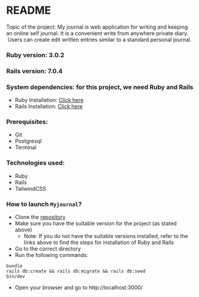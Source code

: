 # README

Topic of the project: My journal is web application for writing and keeping an online self journal. It is a convenient write from anywhere private diary.  Users can create edit written entries similar to a standard personal journal.

### **Ruby version:** 3.0.2 
### **Rails version:** 7.0.4 

### **System dependencies:** for this project, we need Ruby and Rails
- Ruby Installation: [Click here](https://www.ruby-lang.org/en/documentation/installation/)
- Rails Installation: [Click here](https://guides.rubyonrails.org/v5.0/getting_started.html)


### **Prerequisites:**
- Git
- Postgresql
- Terminal

### **Technologies used:**
- Ruby
- Rails
- TailwindCSS

### **How to launch `Myjournal`?**
- Clone the [repository](git@github.com:saruul0204/myjournal.git)
- Make sure you have the suitable version for the project (as stated above)
    - Note: If you do not have the suitable versions installed, refer to the links above to find the steps for installation of Ruby and Rails
- Go to the correct directory
- Run the following commands:

```
bundle
rails db:create && rails db:migrate && rails db:seed
bin/dev
```
- Open your browser and go to http://localhost:3000/
